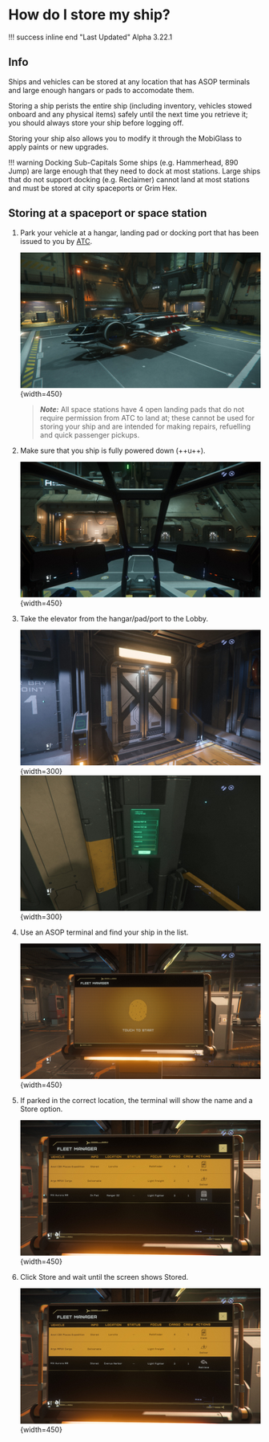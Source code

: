 # How do I store my ship?

!!! success inline end "Last Updated"
    Alpha 3.22.1

## Info

Ships and vehicles can be stored at any location that has ASOP terminals and
large enough hangars or pads to accomodate them.

Storing a ship perists the entire ship (including inventory, vehicles stowed
onboard and any physical items) safely until the next time you retrieve it; you
should always store your ship before logging off.

Storing your ship also allows you to modify it through the MobiGlass to apply
paints or new upgrades.

!!! warning Docking Sub-Capitals
    Some ships (e.g. Hammerhead, 890 Jump) are large enough that they need to
    dock at most stations. Large ships that do not support docking (e.g.
    Reclaimer) cannot land at most stations and must be stored at city
    spaceports or Grim Hex.

## Storing at a spaceport or space station

1. Park your vehicle at a hangar, landing pad or docking port that has been
issued to you by [ATC](./landing-atc.md).

    ![Landed at a hangar](./images/storing-landed.jpg){width=450}

    > ***Note:*** All space stations have 4 open landing pads that do not
    require permission from ATC to land at; these cannot be used for storing
    your ship and are intended for making repairs, refuelling and quick
    passenger pickups.

2. Make sure that you ship is fully powered down (++u++).

    ![Powered down](./images/storing-power-down.jpg){width=450}

3. Take the elevator from the hangar/pad/port to the Lobby.

    ![Hangar Elevator](./images/storing-elevator.jpg){width=300}
    ![Elevator Panel](./images/storing-elevator-panel.jpg){width=300}

4. Use an ASOP terminal and find your ship in the list.

    ![ASOP Terminal](./images/storing-asop.jpg){width=450}

5. If parked in the correct location, the terminal will show the name and a
Store option.

    ![ASOP Selecting ship](./images/storing-select.jpg){width=450}

6. Click Store and wait until the screen shows Stored.

    ![ASOP Ship stored](./images/storing-stored.jpg){width=450}
